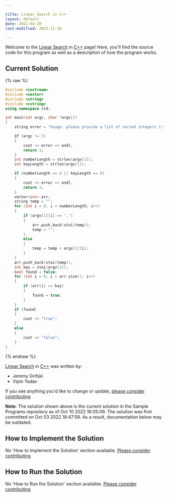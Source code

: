 ```yaml
---

title: Linear Search in C++
layout: default
date: 2022-04-28
last-modified: 2022-11-20

---
```


Welcome to the [Linear Search](https://sampleprograms.io/projects/linear-search) in [C++](https://sampleprograms.io/languages/c-plus-plus) page! Here, you'll find the source code for this program as well as a description of how the program works.

## Current Solution

{% raw %}

```c++
#include <iostream>
#include <vector>
#include <string>
#include <cstring>
using namespace std;

int main(int argc, char *argv[])
{
    string error = "Usage: please provide a list of sorted integers (\"1, 4, 5, 11, 12\") and the integer to find (\"11\")";

    if (argc != 3)
    {
        cout << error << endl;
        return 1;
    }
    int numberLength = strlen(argv[1]);
    int keyLength = strlen(argv[1]);

    if (numberLength == 0 || keyLength == 0)
    {
        cout << error << endl;
        return 1;
    }
    vector<int> arr;
    string temp = "";
    for (int i = 0; i < numberLength; i++)
    {
        if (argv[1][i] == ',')
        {
            arr.push_back(stoi(temp));
            temp = "";
        }
        else
        {
            temp = temp + argv[1][i];
        }
    }
    arr.push_back(stoi(temp));
    int key = stoi(argv[2]);
    bool found = false;
    for (int i = 0; i < arr.size(); i++)
    {
        if (arr[i] == key)
        {
            found = true;
        }
    }
    if (found)
    {
        cout << "true";
    }
    else
    {
        cout << "false";
    }
}
```

{% endraw %}

[Linear Search](https://sampleprograms.io/projects/linear-search) in [C++](https://sampleprograms.io/languages/c-plus-plus) was written by:

- Jeremy Grifski
- Vipin Yadav

If you see anything you'd like to change or update, [please consider contributing](https://github.com/TheRenegadeCoder/sample-programs).

**Note**: The solution shown above is the current solution in the Sample Programs repository as of Oct 10 2022 16:05:09. The solution was first committed on Oct 03 2022 18:47:58. As a result, documentation below may be outdated.

## How to Implement the Solution

No 'How to Implement the Solution' section available. [Please consider contributing](https://github.com/TheRenegadeCoder/sample-programs-website).

## How to Run the Solution

No 'How to Run the Solution' section available. [Please consider contributing](https://github.com/TheRenegadeCoder/sample-programs-website).